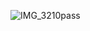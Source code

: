 ![IMG_3210pass](https://user-images.githubusercontent.com/75255909/134731113-952bf4e9-825f-474c-a069-a34e6fd90588.jpg)
